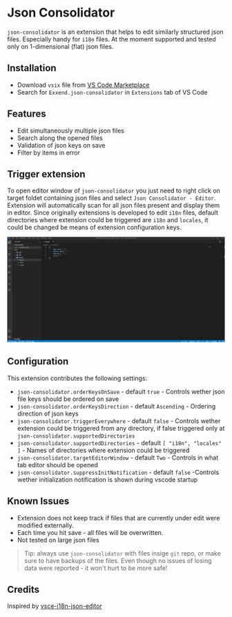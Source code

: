 # Json Consolidator

`json-consolidator` is an extension that helps to edit similarly structured json files. Especially handy for `i18n` files. At the moment supported and tested only on 1-dimensional (flat) json files.

## Installation

* Download `vsix` file from [VS Code Marketplace](https://marketplace.visualstudio.com/items?itemName=Exxend.json-consolidator)
* Search for `Exxend.json-consolidator` in `Extensions` tab of VS Code

## Features

* Edit simultaneously multiple json files
* Search along the opened files
* Validation of json keys on save
* Filter by items in error

## Trigger extension

To open editor window of `json-consolidator` you just need to right click on target foldet containing json files and select `Json Consolidator - Editor`. Extension will automatically scan for all json files present and display them in editor. Since originally extensions is developed to edit `i18n` files, default directories where extension could be triggered are `i18n` and `locales`, it could be changed be means of extension configuration keys.

![demo](./.demo/demo.gif)

## Configuration

This extension contributes the following settings:

* `json-consolidator.orderKeysOnSave` - default `true` - Controls wether json file keys should be ordered on save
* `json-consolidator.orderKeysDirection` - default `Ascending` - Ordering direction of json keys
* `json-consolidator.triggerEverywhere` - default `false` - Controls wether extension could be triggered from any directory, if false triggered only at `json-consolidator.supportedDirectories`
* `json-consolidator.supportedDirectories` - default `[ "i18n", "locales" ]` - Names of directories where extension could be triggered
* `json-consolidator.targetEditorWindow` - default `Two` - Controls in what tab editor should be opened
* `json-consolidator.suppressInitNotification` - default `false` -Controls wether initialization notification is shown during vscode startup

## Known Issues

* Extension does not keep track if files that are currently under edit were modified externally.
* Each time you hit save - all files will be overwritten.
* Not tested on large json files

> Tip: always use `json-consolidator` with files insige `git` repo, or make sure to have backups of the files. Even though no issues of losing data were reported - it won't hurt to be more safe!

## Credits

Inspired by [vsce-i18n-json-editor](https://github.com/thibault-vanderseypen/vsce-i18n-json-editor)
